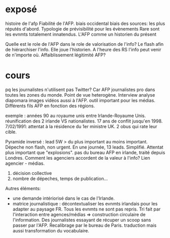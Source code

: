# exposé

histoire de l'afp
Fiabilité de l'AFP.
biais occidental
biais des sources: les plus réputés d'abord.
Typologie de prévisibilité pour les évènements
Rare sont les evnmts totalement innatendus.
L'AFP comme un historien du présent

Quelle est le role de l'AFP dans le role de valorisation de l'info?
Le flash afin de hiérarchiser l'info. Elle joue l'historien. A l'heure des RS l'info peut venir de n'importe où. Affaiblissement légitimité AFP?

# cours

pq les journalistes n'utilisent pas Twitter? Car AFP journalistes pro dans toutes les zones du monde. Point de vue heterogène. Interview analyse diapomara images vidéos aussi à l'AFP. outil important pour les médias.
Différents fils AFP en fonction des régions.

exemple : années 90 au royaume unis entre Irlande-Royaume Unis. réunification des 2 irlande VS nationalistes. 17 ans de conflit jusqu'en 1998.
7/02/1991: attentat à la résidence du 1er ministre UK. 2 obus qui rate leur cible.

Pyramide inversé : lead 5W > du plus important au moins important. Dépeche non flash, non urgent.
En une journée, 13 leads. Simplifié. Attentat plus important que "explosions". pas du bureau AFP en irlande, traité depuis Londres. Comment les agenciers accordent de la valeur à l'info? Lien agencier - médias.
1. décision collective
2. nombre de dépeches, temps de publication...

Autres éléments:
- une demande intériorisé dans le cas de l'Irlande.
- matrice journalistique : décontextualiser les evnmts irlandais pour les adapter au paysage FR. Tous les evnmts ne sont pas repris. Tri fait par l'interaction entre agences/médias => construction circulaire de l'information. Des journalistes essayant de récuper un scoop sans passer par l'AFP. Recalibrage par le bureau de Paris. traduction mais aussi transformation du vocabulaire.













